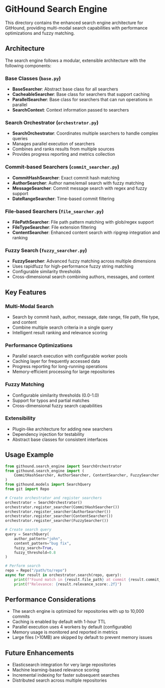 # GitHound Search Engine

This directory contains the enhanced search engine architecture for GitHound, providing multi-modal search capabilities with performance optimizations and fuzzy matching.

## Architecture

The search engine follows a modular, extensible architecture with the following components:

### Base Classes (`base.py`)

- **BaseSearcher**: Abstract base class for all searchers
- **CacheableSearcher**: Base class for searchers that support caching
- **ParallelSearcher**: Base class for searchers that can run operations in parallel
- **SearchContext**: Context information passed to searchers

### Search Orchestrator (`orchestrator.py`)

- **SearchOrchestrator**: Coordinates multiple searchers to handle complex queries
- Manages parallel execution of searchers
- Combines and ranks results from multiple sources
- Provides progress reporting and metrics collection

### Commit-based Searchers (`commit_searcher.py`)

- **CommitHashSearcher**: Exact commit hash matching
- **AuthorSearcher**: Author name/email search with fuzzy matching
- **MessageSearcher**: Commit message search with regex and fuzzy support
- **DateRangeSearcher**: Time-based commit filtering

### File-based Searchers (`file_searcher.py`)

- **FilePathSearcher**: File path pattern matching with glob/regex support
- **FileTypeSearcher**: File extension filtering
- **ContentSearcher**: Enhanced content search with ripgrep integration and ranking

### Fuzzy Search (`fuzzy_searcher.py`)

- **FuzzySearcher**: Advanced fuzzy matching across multiple dimensions
- Uses rapidfuzz for high-performance fuzzy string matching
- Configurable similarity thresholds
- Cross-dimensional search combining authors, messages, and content

## Key Features

### Multi-Modal Search

- Search by commit hash, author, message, date range, file path, file type, and content
- Combine multiple search criteria in a single query
- Intelligent result ranking and relevance scoring

### Performance Optimizations

- Parallel search execution with configurable worker pools
- Caching layer for frequently accessed data
- Progress reporting for long-running operations
- Memory-efficient processing for large repositories

### Fuzzy Matching

- Configurable similarity thresholds (0.0-1.0)
- Support for typos and partial matches
- Cross-dimensional fuzzy search capabilities

### Extensibility

- Plugin-like architecture for adding new searchers
- Dependency injection for testability
- Abstract base classes for consistent interfaces

## Usage Example

```python
from githound.search_engine import SearchOrchestrator
from githound.search_engine import (
    CommitHashSearcher, AuthorSearcher, ContentSearcher, FuzzySearcher
)
from githound.models import SearchQuery
from git import Repo

# Create orchestrator and register searchers
orchestrator = SearchOrchestrator()
orchestrator.register_searcher(CommitHashSearcher())
orchestrator.register_searcher(AuthorSearcher())
orchestrator.register_searcher(ContentSearcher())
orchestrator.register_searcher(FuzzySearcher())

# Create search query
query = SearchQuery(
    author_pattern="john",
    content_pattern="bug fix",
    fuzzy_search=True,
    fuzzy_threshold=0.8
)

# Perform search
repo = Repo("/path/to/repo")
async for result in orchestrator.search(repo, query):
    print(f"Found match in {result.file_path} at commit {result.commit_hash[:8]}")
    print(f"Relevance: {result.relevance_score:.2f}")
```

## Performance Considerations

- The search engine is optimized for repositories with up to 10,000 commits
- Caching is enabled by default with 1-hour TTL
- Parallel execution uses 4 workers by default (configurable)
- Memory usage is monitored and reported in metrics
- Large files (>10MB) are skipped by default to prevent memory issues

## Future Enhancements

- Elasticsearch integration for very large repositories
- Machine learning-based relevance scoring
- Incremental indexing for faster subsequent searches
- Distributed search across multiple repositories
